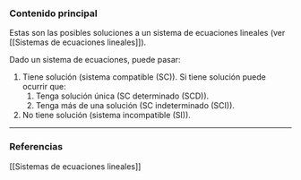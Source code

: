 ### Contenido principal

Estas son las posibles soluciones a un sistema de ecuaciones lineales (ver [[Sistemas de ecuaciones lineales]]).

Dado un sistema de ecuaciones, puede pasar:
1. Tiene solución (sistema compatible (SC)).
	Si tiene solución puede ocurrir que:
	1. Tenga solución única (SC determinado (SCD)).
	2. Tenga más de una solución (SC indeterminado (SCI)).
1. No tiene solución (sistema incompatible (SI)).


--- 
### Referencias
[[Sistemas de ecuaciones lineales]]